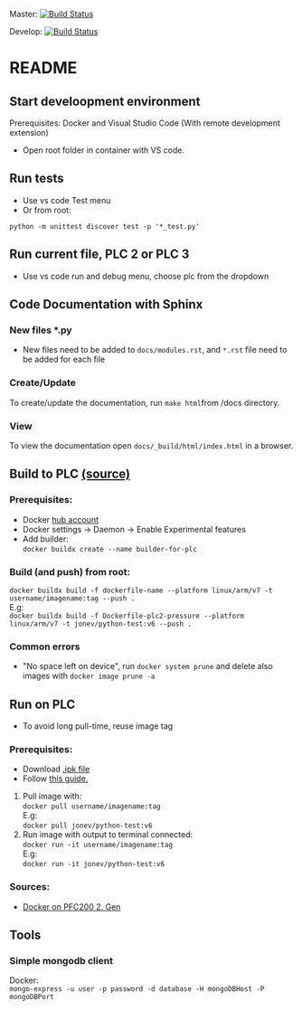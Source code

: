 Master: [![Build Status](https://travis-ci.com/jonev/wago-demo-plc-python.svg?branch=master)](https://travis-ci.com/jonev/wago-demo-plc-python)

Develop: [![Build Status](https://travis-ci.com/jonev/wago-demo-plc-python.svg?branch=develop)](https://travis-ci.com/jonev/wago-demo-plc-python)
# README

## Start develoopment environment
Prerequisites: Docker and Visual Studio Code (With remote development extension)
- Open root folder in container with VS code.

## Run tests
- Use vs code Test menu
- Or from root:
```
python -m unittest discover test -p '*_test.py'
```

## Run current file, PLC 2 or PLC 3
- Use vs code run and debug menu, choose plc from the dropdown

## Code Documentation with Sphinx
### New files *.py
- New files need to be added to `docs/modules.rst`, and `*.rst` file need to be added for each file
### Create/Update
To create/update the documentation, run `make html`from /docs directory.
### View
To view the documentation open `docs/_build/html/index.html` in a browser.



## Build to PLC [(source)](https://www.docker.com/blog/multi-arch-images/)
### Prerequisites: 
- Docker [hub account](https://hub.docker.com/)
- Docker settings -> Daemon -> Enable Experimental features
- Add builder:  
`docker buildx create --name builder-for-plc`
### Build (and push) from root:
`docker buildx build -f dockerfile-name --platform linux/arm/v7 -t username/imagename:tag --push .`  
E.g:  
`docker buildx build -f Dockerfile-plc2-pressure --platform linux/arm/v7 -t jonev/python-test:v6 --push .`

### Common errors
- "No space left on device", run `docker system prune` and delete also images with `docker image prune -a`

## Run on PLC
- To avoid long pull-time, reuse image tag
### Prerequisites:
- Download [.ipk file](https://github.com/WAGO/docker-ipk/releases)
- Follow [this guide.](https://github.com/Wago-Norge/Docker-Support)

1. Pull image with:  
`docker pull username/imagename:tag`    
E.g:  
`docker pull jonev/python-test:v6`
2. Run image with output to terminal connected:  
`docker run -it username/imagename:tag`  
E.g:  
`docker run -it jonev/python-test:v6`

### Sources:
- [Docker on PFC200 2. Gen](https://github.com/Wago-Norge/Docker-Support)

## Tools
### Simple mongodb client
Docker:  
`mongo-express -u user -p password -d database -H mongoDBHost -P mongoDBPort`